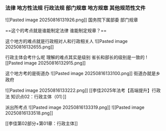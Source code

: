
### 法律 地方性法规 行政法规 部门规章 地方规章 其他规范性文件
![[Pasted image 20250816131926.png]]
国务院下属部委 部门规章

==这个的考点就是谁能制定法律 谁能制定规章？==


这个地方的难点就是行政相对人和行政相关人
![[Pasted image 20250816132655.png]]

行政主体会考什么呢 理解的难点其实是级别 省长和部长的级别是一致的
![[Pasted image 20250816132915.png]]

这个地方考的是街道办
![[Pasted image 20250816133100.png]]
街道办就是乡政府

![[Pasted image 20250816133222.png]]
[[李佳2025年法考【高端提升】行政法 知识点02：行政主体（01）]]


派出所考点
![[Pasted image 20250816133319.png]]
![[Pasted image 20250816133518.png]]

[[李佳第02部分+第01章：行政主体]]








